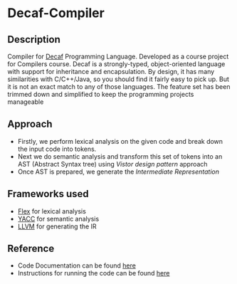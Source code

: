 # Decaf-Compiler

## Description

Compiler for [Decaf](https://ocw.mit.edu/courses/electrical-engineering-and-computer-science/6-035-computer-language-engineering-spring-2010/projects/MIT6_035S10_decaf.pdf) Programming Language. Developed as a course project for Compilers course.
Decaf is a strongly-typed, object-oriented language with support for inheritance and encapsulation. By design, it has many similarities with C/C++/Java, so you should find it fairly easy
to pick up. But it is not an exact match to any of those languages. The feature set has been trimmed down and simplified to keep the programming projects manageable 

## Approach

- Firstly, we perform lexical analysis on the given code 
and break down the input code into tokens.
- Next we do semantic analysis and transform this set of tokens into an
AST (Abstract Syntax tree) using _Vistor design pattern_ approach 
- Once AST is prepared, we generate the _Intermediate Representation_
 
## Frameworks used
- [Flex](ftp://ftp.gnu.org/old-gnu/Manuals/flex-2.5.4/html_mono/flex.html) for lexical analysis 
- [YACC](http://dinosaur.compilertools.net/yacc/) for semantic analysis
- [LLVM](http://llvm.org/) for generating the IR

## Reference
- Code Documentation can be found [here](/html/index.html)
- Instructions for running the code can be found [here](https://github.com/harry-7/Decaf-Compiler/blob/master/README.md)